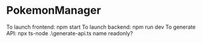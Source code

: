 # PokemonManager

To launch frontend: npm start
To launch backend: npm run dev
To generate API:  npx ts-node .\generate-api.ts name readonly?
